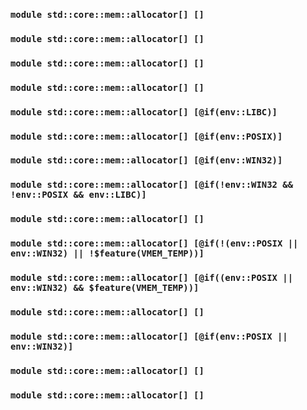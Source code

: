 ### `module std::core::mem::allocator[] []`
### `module std::core::mem::allocator[] []`
### `module std::core::mem::allocator[] []`
### `module std::core::mem::allocator[] []`
### `module std::core::mem::allocator[] [@if(env::LIBC)]`
### `module std::core::mem::allocator[] [@if(env::POSIX)]`
### `module std::core::mem::allocator[] [@if(env::WIN32)]`
### `module std::core::mem::allocator[] [@if(!env::WIN32 && !env::POSIX && env::LIBC)]`
### `module std::core::mem::allocator[] []`
### `module std::core::mem::allocator[] [@if(!(env::POSIX || env::WIN32) || !$feature(VMEM_TEMP))]`
### `module std::core::mem::allocator[] [@if((env::POSIX || env::WIN32) && $feature(VMEM_TEMP))]`
### `module std::core::mem::allocator[] []`
### `module std::core::mem::allocator[] [@if(env::POSIX || env::WIN32)]`
### `module std::core::mem::allocator[] []`
### `module std::core::mem::allocator[] []`
